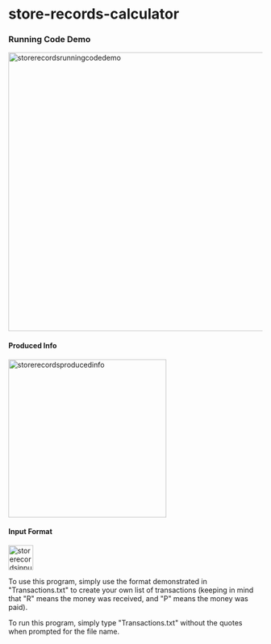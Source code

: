 # store-records-calculator

### Running Code Demo
<img width="552" alt="storerecordsrunningcodedemo" src="https://user-images.githubusercontent.com/26355832/51721244-2c842700-200e-11e9-8d85-12af83daebc5.PNG">

#### Produced Info
<img width="313" alt="storerecordsproducedinfo" src="https://user-images.githubusercontent.com/26355832/51721270-44f44180-200e-11e9-9a76-369d13a56435.PNG">

#### Input Format
<img width="49" alt="storerecordsinputformat" src="https://user-images.githubusercontent.com/26355832/51721276-4b82b900-200e-11e9-97db-8cb08b558a97.PNG">






To use this program, simply use the format demonstrated in "Transactions.txt" to create your own list of transactions 
(keeping in mind that "R" means the money was received, and "P" means the money was paid).

To run this program, simply type "Transactions.txt" without the quotes when prompted for the file name.
